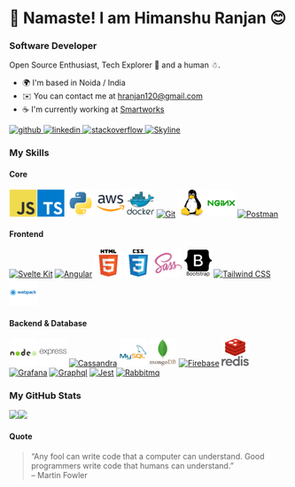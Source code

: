 # 🙏 Namaste! I am Himanshu Ranjan 😊

### Software Developer

Open Source Enthusiast, Tech Explorer 🚩 and a human ☃.

- 🌍 I'm based in Noida / India
- ✉️ You can contact me at [hranjan120@gmail.com](mailto:hranjan120@gmail.com)
- ☕ I'm currently working at [Smartworks](https://www.smartworksoffice.com/)

<a href="https://github.com/hranjan120" target="_blank"><img src="https://img.shields.io/badge/github-%2324292e.svg?&style=for-the-badge&logo=github&logoColor=white" alt="github" />
</a><a href="https://www.linkedin.com/in/himanshu-ranjan-04aa46101/" target="_blank">
<img src="https://img.shields.io/badge/linkedin-%231E77B5.svg?&style=for-the-badge&logo=linkedin&logoColor=white" alt="linkedin" />
</a><a href="https://stackoverflow.com/users/20624490" target="_blank">
<img src="https://img.shields.io/badge/stackoverflow-%23F28032.svg?&style=for-the-badge&logo=stackoverflow&logoColor=white" alt="stackoverflow" />
</a><a href="https://skyline.github.com/hranjan120/2022" target="_blank">
<img src="https://img.shields.io/badge/Skyline-%2324292e.svg?&style=for-the-badge&logo=github&logoColor=white&color=E4405F" alt="Skyline" />
</a>

### My Skills

#### Core

<p align="left">
<a href="#"><img src="https://raw.githubusercontent.com/devicons/devicon/master/icons/javascript/javascript-original.svg" width="50" height="50" alt="JavaScript" /></a><a href="#"><img src="https://raw.githubusercontent.com/devicons/devicon/master/icons/typescript/typescript-original.svg" width="50" height="50" alt="TypeScript" /></a>
<a href="#"><img src="https://raw.githubusercontent.com/devicons/devicon/master/icons/python/python-original.svg" width="50" height="50" alt="Python" /></a>
<a href="#"><img src="https://raw.githubusercontent.com/devicons/devicon/master/icons/amazonwebservices/amazonwebservices-original-wordmark.svg" width="50" height="50" alt="AWS" /></a>
<a href="#"><img src="https://raw.githubusercontent.com/devicons/devicon/master/icons/docker/docker-original-wordmark.svg" width="50" height="50" alt="Docker" /></a>
<a href="#"><img src="https://www.vectorlogo.zone/logos/git-scm/git-scm-icon.svg" width="50" height="50" alt="Git" /></a>
<a href="#"><img src="https://raw.githubusercontent.com/devicons/devicon/master/icons/linux/linux-original.svg" width="50" height="50" alt="Linux" /></a>
<a href="#"><img src="https://raw.githubusercontent.com/devicons/devicon/master/icons/nginx/nginx-original.svg" width="50" height="50" alt="Nginx" /></a>
<a href="#"><img src="https://www.vectorlogo.zone/logos/getpostman/getpostman-icon.svg" width="50" height="50" alt="Postman" /></a>
</p>

#### Frontend

<p align="left">
  <a href="#"><img src="https://upload.vectorlogo.zone/logos/sveltetechnology/images/fc06c9b6-d01c-4e1f-82be-557ad5f65d6e.svg" height="50" alt="Svelte Kit" /></a>
<a href="#"><img src="https://angular.io/assets/images/logos/angular/angular.svg" width="50" height="50" alt="Angular" /></a>
<a href="#"><img src="https://raw.githubusercontent.com/devicons/devicon/master/icons/html5/html5-original-wordmark.svg" width="50" height="50" alt="HTML5" /></a>
<a href="#"><img src="https://raw.githubusercontent.com/devicons/devicon/master/icons/css3/css3-original-wordmark.svg" width="50" height="50" alt="CSS3" /></a>
<a href="#"><img src="https://raw.githubusercontent.com/devicons/devicon/master/icons/sass/sass-original.svg" width="50" height="50" alt="Sass" /></a>
<a href="#"><img src="https://raw.githubusercontent.com/devicons/devicon/master/icons/bootstrap/bootstrap-plain-wordmark.svg" width="50" height="50" alt="Bootstrap" /></a>
<a href="#"><img src="https://www.vectorlogo.zone/logos/tailwindcss/tailwindcss-icon.svg" width="50" height="50" alt="Tailwind CSS" /></a>
<a href="#"><img src="https://raw.githubusercontent.com/devicons/devicon/d00d0969292a6569d45b06d3f350f463a0107b0d/icons/webpack/webpack-original-wordmark.svg" width="50" height="50" alt="Webpack" /></a>
</p>

#### Backend & Database

<p align="left">
<a href="#"><img src="https://raw.githubusercontent.com/devicons/devicon/master/icons/nodejs/nodejs-original-wordmark.svg" width="50" height="50" alt="NodeJS" /></a>
<a href="#"><img src="https://raw.githubusercontent.com/devicons/devicon/master/icons/express/express-original-wordmark.svg" width="50" height="50" alt="Express" /></a>
<a href="#"><img src="https://www.vectorlogo.zone/logos/apache_cassandra/apache_cassandra-icon.svg" width="50" height="50" alt="Cassandra" /></a>
<a href="#"><img src="https://raw.githubusercontent.com/devicons/devicon/master/icons/mysql/mysql-original-wordmark.svg" width="50" height="50" alt="MySQL" /></a>
<a href="#"><img src="https://raw.githubusercontent.com/devicons/devicon/master/icons/mongodb/mongodb-original-wordmark.svg" width="50" height="50" alt="MongoDB" /></a>
<a href="#"><img src="https://www.vectorlogo.zone/logos/firebase/firebase-icon.svg" width="50" height="50" alt="Firebase" /></a>
<a href="#"><img src="https://raw.githubusercontent.com/devicons/devicon/master/icons/redis/redis-original-wordmark.svg" width="50" height="50" alt="Redis" /></a>
<a href="#"><img src="https://www.vectorlogo.zone/logos/grafana/grafana-icon.svg" width="50" height="50" alt="Grafana" /></a>
<a href="#"><img src="https://www.vectorlogo.zone/logos/graphql/graphql-icon.svg" width="50" height="50" alt="Graphql" /></a>
<a href="#"><img src="https://www.vectorlogo.zone/logos/jestjsio/jestjsio-icon.svg" width="50" height="50" alt="Jest" /></a>
<a href="#"><img src="https://www.vectorlogo.zone/logos/rabbitmq/rabbitmq-icon.svg" width="50" height="50" alt="Rabbitmq" /></a>

</p>

### My GitHub Stats

<p align="left">
<a href="#"><img src="https://github-readme-stats.vercel.app/api?username=hranjan120&show_icons=true&count_private=true&title_color=0891b2&text_color=ffffff&icon_color=0891b2&bg_color=171717&hide_border=true&show_icons=true" /></a><a href="#"><img src="https://github-readme-streak-stats.herokuapp.com/?user=hranjan120&stroke=ffffff&background=171717&ring=0891b2&fire=0891b2&currStreakNum=ffffff&currStreakLabel=0891b2&sideNums=ffffff&sideLabels=ffffff&dates=ffffff&hide_border=true" /></a>
</p>

#### Quote

<blockquote> 
  “Any fool can write code that a computer can understand. Good programmers write code that humans can understand.” <br /> – Martin Fowler
</blockquote>
